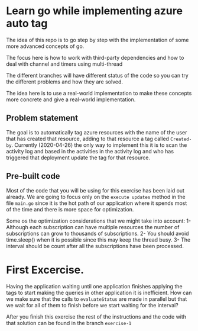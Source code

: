 # Learn go while implementing azure auto tag

The idea of this repo is to go step by step with the implementation of some more advanced concepts of go.

The focus here is how to work with third-party dependencies and how to deal with channel and timers using multi-thread

The different branches will have different status of the code so you can try the different problems and how they are solved.

The idea here is to use a real-world implementation to make these concepts more concrete and give a real-world implementation.

## Problem statement

The goal is to automatically tag azure resources with the name of the user that has created that resource, adding to that resource a tag called `Created-by`. Currently (2020-04-26) the only way to implement this it is to scan the activity log and based in the activities in the activity log and who has triggered that deployment update the tag for that resource.

## Pre-built code

Most of the code that you will be using for this exercise has been laid out already. We are going to focus only on the `execute updates` method in the file `main.go` since it is the hot path of our application where it spends most of the time and there is more space for optimization.

Some os the optimization considerations that we might take into account:
 1- Although each subscription can have multiple resources the number of subscriptions can grow to thousands of subscriptions.
 2- You should avoid time.sleep() when it is possible since this may keep the thread busy.
 3- The interval should be count after all the subscriptions have been processed.


# First Excercise.

Having the application waiting until one application finishes applying the tags to start making the queries in other application it is inefficient. How can we make sure that the calls to `evaluateStatus` are made in parallel but that we wait for all of them to finish before we start waiting for the interval?

After you finish this exercise the rest of the instructions and the code with that solution can be found in the branch `exercise-1`

